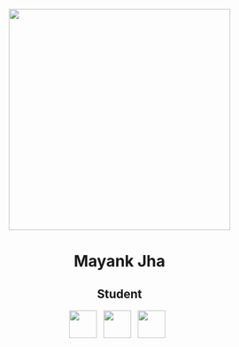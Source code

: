 <p align="center">
<img src="" height="400">

<h1 align="center">Mayank Jha</h1>

<h2 align="center">Student</h2>

<p align='center'>
  <a href="mayankjha997@gmail.com"><img height="50" src="img/gmail.png?raw=true"></a>&nbsp;&nbsp;
  <a href="https://www.linkedin.com/in/mayank-jha-9276821a5"><img height="50" src="img/linkedin.png?raw=true"></a>&nbsp;&nbsp;
  <a href="https://twitter.com/Mayankj07776530"><img height="50" src="img/twitter.png?raw=true"></a>&nbsp;&nbsp;
</p>
</p>
